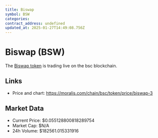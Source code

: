 ```yaml
---
title: Biswap
symbol: BSW
categories: 
contract_address: undefined
updated_at: 2025-01-27T14:49:08.756Z
---
```


# Biswap (BSW)
The [Biswap token](https://moralis.com/chain/bsc/token/price/biswap-3) is trading live on the bsc blockchain.

## Links
- Price and chart: https://moralis.com/chain/bsc/token/price/biswap-3

## Market Data
- Current Price: $0.055128800818289754
- Market Cap: $N/A
- 24h Volume: $182561.015331916
